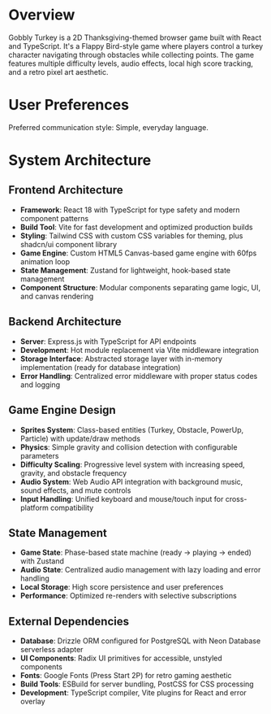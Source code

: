 # Overview

Gobbly Turkey is a 2D Thanksgiving-themed browser game built with React and TypeScript. It's a Flappy Bird-style game where players control a turkey character navigating through obstacles while collecting points. The game features multiple difficulty levels, audio effects, local high score tracking, and a retro pixel art aesthetic.

# User Preferences

Preferred communication style: Simple, everyday language.

# System Architecture

## Frontend Architecture
- **Framework**: React 18 with TypeScript for type safety and modern component patterns
- **Build Tool**: Vite for fast development and optimized production builds
- **Styling**: Tailwind CSS with custom CSS variables for theming, plus shadcn/ui component library
- **Game Engine**: Custom HTML5 Canvas-based game engine with 60fps animation loop
- **State Management**: Zustand for lightweight, hook-based state management
- **Component Structure**: Modular components separating game logic, UI, and canvas rendering

## Backend Architecture
- **Server**: Express.js with TypeScript for API endpoints
- **Development**: Hot module replacement via Vite middleware integration
- **Storage Interface**: Abstracted storage layer with in-memory implementation (ready for database integration)
- **Error Handling**: Centralized error middleware with proper status codes and logging

## Game Engine Design
- **Sprites System**: Class-based entities (Turkey, Obstacle, PowerUp, Particle) with update/draw methods
- **Physics**: Simple gravity and collision detection with configurable parameters
- **Difficulty Scaling**: Progressive level system with increasing speed, gravity, and obstacle frequency
- **Audio System**: Web Audio API integration with background music, sound effects, and mute controls
- **Input Handling**: Unified keyboard and mouse/touch input for cross-platform compatibility

## State Management
- **Game State**: Phase-based state machine (ready → playing → ended) with Zustand
- **Audio State**: Centralized audio management with lazy loading and error handling
- **Local Storage**: High score persistence and user preferences
- **Performance**: Optimized re-renders with selective subscriptions

## External Dependencies

- **Database**: Drizzle ORM configured for PostgreSQL with Neon Database serverless adapter
- **UI Components**: Radix UI primitives for accessible, unstyled components
- **Fonts**: Google Fonts (Press Start 2P) for retro gaming aesthetic
- **Build Tools**: ESBuild for server bundling, PostCSS for CSS processing
- **Development**: TypeScript compiler, Vite plugins for React and error overlay